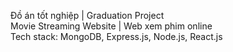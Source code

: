 Đồ án tốt nghiệp | Graduation Project <br/>
Movie Streaming Website | Web xem phim online <br/>
Tech stack: MongoDB, Express.js, Node.js, React.js
